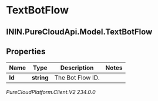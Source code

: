 # TextBotFlow

## ININ.PureCloudApi.Model.TextBotFlow

## Properties

|Name | Type | Description | Notes|
|------------ | ------------- | ------------- | -------------|
| **Id** | **string** | The Bot Flow ID. | |



_PureCloudPlatform.Client.V2 234.0.0_
